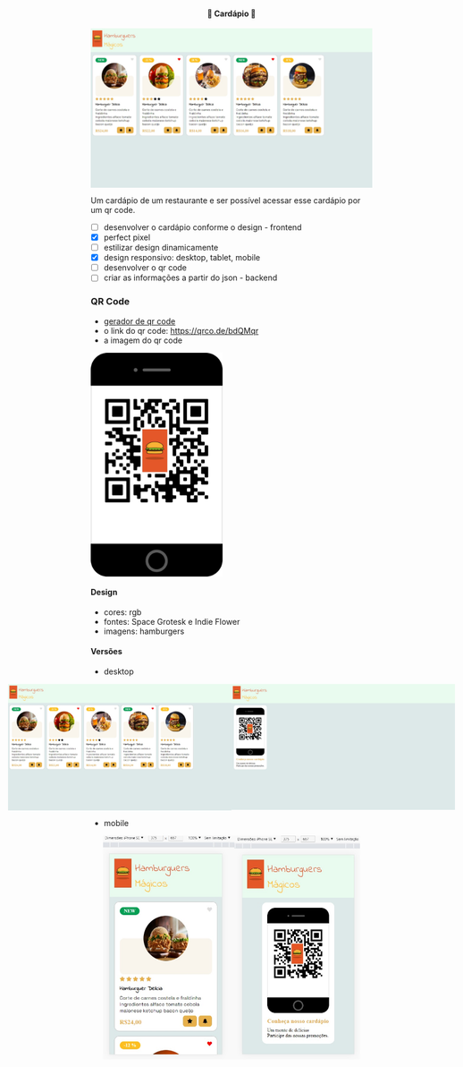 <h4 align="center"> 
	🚧 Cardápio 🚀
</h4>

<p align="center" style="display: flex; align-items: flex-start; justify-content: center;">
  <img alt="versão 1 do projeto" title="#cardapio" src="./.github/desktop-1-3.jpg" >
</p>  

Um cardápio de um restaurante e ser possível acessar esse cardápio por um qr code.

- [ ] desenvolver o cardápio conforme o design - frontend
- [x] perfect pixel 
- [ ] estilizar design dinamicamente
- [x] design responsivo: desktop, tablet, mobile
- [ ] desenvolver o qr code 
- [ ] criar as informações a partir do json - backend

### QR Code

- [gerador de qr code](https://app.qr-code-generator.com/getstarted)
- o link do qr code: https://qrco.de/bdQMqr
- a imagem do qr code

<p align="left" style="display: flex; align-items: flex-start; justify-content: left;">
  <img alt="cardapio" title="#cardapio" src="./assets/qr-code-logo.jpg" height="400px">
</p>

#### Design

- cores: rgb
- fontes: Space Grotesk e Indie Flower
- imagens: hamburgers

#### Versões

- desktop

<p align="center" style="display: flex; align-items: flex-start; justify-content: center;">
  <img alt="cardapio" title="#cardapio" src="./.github/desktop-1-3.jpg" width="400px">
  <img alt="cardapio" title="#cardapio" src="./.github/desktop-2-3.jpg" width="400px">
</p>

- mobile

<p align="center" style="display: flex; align-items: flex-start; justify-content: center;">
  <img alt="cardapio" title="#cardapio" src="./.github/mobile-1-3.jpg" height="400px">
  <img alt="cardapio" title="#cardapio" src="./.github/mobile-2-3.jpg" height="400px">
</p>
